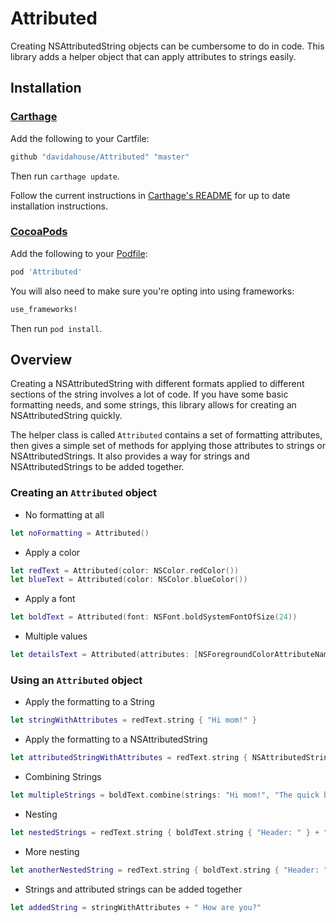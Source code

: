 # Attributed

Creating NSAttributedString objects can be cumbersome to do in code. This library adds a helper object that can apply attributes to strings easily.

## Installation

### [Carthage]

[Carthage]: https://github.com/Carthage/Carthage

Add the following to your Cartfile:

```ruby
github "davidahouse/Attributed" "master"
```

Then run `carthage update`.

Follow the current instructions in [Carthage's README][carthage-installation]
for up to date installation instructions.

[carthage-installation]: https://github.com/Carthage/Carthage/blob/master/README.md

### [CocoaPods]

[CocoaPods]: http://cocoapods.org

Add the following to your [Podfile](http://guides.cocoapods.org/using/the-podfile.html):

```ruby
pod 'Attributed'
```

You will also need to make sure you're opting into using frameworks:

```ruby
use_frameworks!
```

Then run `pod install`.

## Overview

Creating a NSAttributedString with different formats applied to different sections of the string involves
a lot of code. If you have some basic formatting needs, and some strings, this library allows for creating
an NSAttributedString quickly.

The helper class is called `Attributed` contains a set of formatting attributes, then gives a simple set
of methods for applying those attributes to strings or NSAttributedStrings. It also provides a way for
strings and NSAttributedStrings to be added together.

### Creating an `Attributed` object

- No formatting at all

```swift
let noFormatting = Attributed()
```

- Apply a color

```swift
let redText = Attributed(color: NSColor.redColor())
let blueText = Attributed(color: NSColor.blueColor())
```

- Apply a font

```swift
let boldText = Attributed(font: NSFont.boldSystemFontOfSize(24))
```

- Multiple values

```swift
let detailsText = Attributed(attributes: [NSForegroundColorAttributeName: NSColor.greenColor(), NSFontAttributeName: NSFont.systemFontOfSize(18)])
```

### Using an `Attributed` object

- Apply the formatting to a String

```swift
let stringWithAttributes = redText.string { "Hi mom!" }
```

- Apply the formatting to a NSAttributedString

```swift
let attributedStringWithAttributes = redText.string { NSAttributedString(string: "The quick brown fox") }
```

- Combining Strings

```swift
let multipleStrings = boldText.combine(strings: "Hi mom!", "The quick brown fox")
```

- Nesting

```swift
let nestedStrings = redText.string { boldText.string { "Header: " } + "here are the details" }
```

- More nesting

```swift
let anotherNestedString = redText.string { boldText.string { "Header: " } + detailsText.string { "here are the details" } + blueText.string{ "@" } }
```

- Strings and attributed strings can be added together

```swift
let addedString = stringWithAttributes + " How are you?"
```
